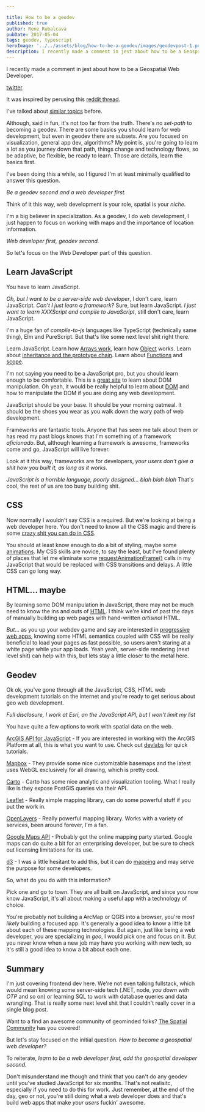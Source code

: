 ```yaml
---

title: How to be a geodev
published: true
author: Rene Rubalcava
pubDate: 2017-05-04
tags: geodev, typescript
heroImage: '../../assets/blog/how-to-be-a-geodev/images/geodevpost-1.png'
description: I recently made a comment in jest about how to be a Geospatial Web Developer.
---
```


I recently made a comment in jest about how to be a Geospatial Web Developer.

[twitter](https://twitter.com/odoenet/status/858773180655190016)

It was inspired by perusing this
[reddit thread](https://www.reddit.com/r/gis/comments/68ff95/how_to_become_a_geospatial_web_developer/).

I've talked about
[similar topics](https://odoe.net/blog/gis-analyst-gis-developer/) before.

Although, said in fun, it's not too far from the truth. There's no _set-path_ to
becoming a geodev. There are some basics you should learn for web development,
but even in geodev there are subsets. Are you focused on visualization, general
app dev, algorithms? My point is, you're going to learn a lot as you journey
down that path, things change and technology flows, so be adaptive, be flexible,
be ready to learn. Those are details, learn the basics first.

I've been doing this a while, so I figured I'm at least minimally qualified to
answer this question.

_Be a geodev second and a web developer first._

Think of it this way, web development is your role, spatial is your _niche_.

I'm a big believer in specialization. As a geodev, I do web development, I just
happen to focus on working with maps and the importance of location information.

_Web developer first, geodev second._

So let's focus on the Web Developer part of this question.

## Learn JavaScript

You have to learn JavaScript.

_Oh, but I want to be a server-side web developer_, I don't care, learn
JavaScript. _Can't I just learn a framework?_ Sure, but learn JavaScript. _I
just want to learn XXXScript and compile to JavaScript_, still don't care, learn
JavaScript.

I'm a huge fan of _compile-to-js_ languages like TypeScript (technically same
thing), Elm and PureScript. But that's like some next level shit right there.

Learn JavaScript. Learn how
[Arrays work](https://developer.mozilla.org/en-US/docs/Web/JavaScript/Reference/Global_Objects/Array),
learn how
[Object](https://developer.mozilla.org/en-US/docs/Web/JavaScript/Reference/Global_Objects/Object)
works. Learn about
[inheritance and the prototype chain](https://developer.mozilla.org/en-US/docs/Web/JavaScript/Inheritance_and_the_prototype_chain).
Learn about
[Functions](https://developer.mozilla.org/en-US/docs/Web/JavaScript/Reference/Global_Objects/Function)
and
[scope](https://docs.microsoft.com/en-us/scripting/javascript/advanced/variable-scope-javascript).

I'm not saying you need to be a JavaScript pro, but you should learn enough to
be comfortable. This is a [great site](https://plainjs.com/javascript/) to learn
about DOM manipulation. Oh yeah, it would be really helpful to learn about
[DOM](https://developer.mozilla.org/en-US/docs/Web/API/Document_Object_Model/Introduction)
and how to manipulate the DOM if you are doing any web development.

JavaScript should be your base. It should be your morning oatmeal. It should be
the shoes you wear as you walk down the wary path of web development.

Frameworks are fantastic tools. Anyone that has seen me talk about them or has
read my past blogs knows that I'm something of a framework _aficionado_. But,
although learning a framework is awesome, frameworks come and go, JavaScript
will live forever.

Look at it this way, frameworks are for developers, _your users don't give a
shit how you built it, as long as it works._

_JavaScript is a horrible language, poorly designed... blah blah blah_ That's
cool, the rest of us are too busy building shit.

## CSS

Now normally I wouldn't say CSS is a required. But we're looking at being a web
developer here. You don't need to know all the CSS magic and there is some
[crazy shit you can do in CSS](http://www.michaelbromley.co.uk/blog/298/on-building-a-3d-game-with-css).

You should at least know enough to do a bit of styling, maybe some
[animations](https://developer.mozilla.org/en-US/docs/Web/CSS/CSS_Animations/Using_CSS_animations).
My CSS skills are novice, to say the least, but I've found plenty of places that
let me eliminate some
[requestAnimationFrame()](https://developer.mozilla.org/en-US/docs/Web/API/window/requestAnimationFrame)
calls in my JavaScript that would be replaced with CSS transitions and delays. A
little CSS can go long way.

## HTML... maybe

By learning some DOM manipulation in JavaScript, there may not be much need to
know the ins and outs of
[HTML](https://developer.mozilla.org/en-US/docs/Learn/HTML/Introduction_to_HTML).
I think we're kind of past the days of manually building up web pages with
hand-written _artisinal_ HTML.

_But_... as you up your webdev game and say are interested in
[progressive web apps](https://developers.google.com/web/fundamentals/getting-started/codelabs/your-first-pwapp/),
knowing some HTML semantics coupled with CSS will be really beneficial to load
your pages as fast possible, so users aren't staring at a white page while your
app loads. Yeah yeah, server-side rendering (next level shit) can help with
this, but lets stay a little closer to the metal here.

## Geodev

Ok ok, you've gone through all the JavaScript, CSS, HTML web development
tutorials on the internet and you're ready to get serious about geo web
development.

_Full disclosure, I work at Esri, on the JavaScript API, but I won't limit my
list_

You have quite a few options to work with spatial data on the web.

[ArcGIS API for JavaScript](https://developers.arcgis.com/javascript/) - If you
are interested in working with the ArcGIS Platform at all, this is what you want
to use. Check out [devlabs](https://developers.arcgis.com/labs/) for quick
tutorials.

[Mapbox](https://www.mapbox.com/) - They provide some nice customizable basemaps
and the latest uses WebGL exclusively for all drawing, which is pretty cool.

[Carto](https://carto.com/) - Carto has some nice analytic and visualization
tooling. What I really like is they expose PostGIS queries via their API.

[Leaflet](http://leafletjs.com/) - Really simple mapping library, can do some
powerful stuff if you put the work in.

[OpenLayers](https://openlayers.org/) - Really powerful mapping library. Works
with a variety of services, been around forever, I'm a fan.

[Google Maps API](https://developers.google.com/maps/) - Probably got the online
mapping party started. Google maps can do quite a bit for an enterprising
developer, but be sure to check out licensing limitations for its use.

[d3](https://d3js.org/) - I was a little hesitant to add this, but it can do
[mapping](http://maptimeboston.github.io/d3-maptime/#/) and may serve the
purpose for some developers.

So, what do you do with this information?

Pick one and go to town. They are all built on JavaScript, and since you now
know JavaScript, it's all about making a useful app with a technology of choice.

You're probably not building a ArcMap or QGIS into a browser, you're _most
likely_ building a focused app. It's generally a good idea to know a little bit
about each of these mapping technologies. But again, just like being a web
developer, you are specializing in _geo_, I would pick one and focus on it. But
you never know when a new job may have you working with new tech, so it's still
a good idea to know a bit about each one.

## Summary

I'm just covering frontend dev here. We're not even talking fullstack, which
would mean knowing some server-side tech (.NET, node, _you down with OTP_ and so
on) or learning SQL to work with database queries and data wrangling. That is
really some next level shit that I couldn't really cover in a single blog post.

Want to a find an awesome community of geominded folks?
[The Spatial Community](http://thespatialcommunity.org/) has you covered!

But let's stay focused on the initial question. _How to become a geospatial web
developer?_

To reiterate, _learn to be a web developer first, add the geospatial developer
second_.

Don't misunderstand me though and think that you can't do any geodev until
you've studied JavaScript for six months. That's not realisitc, especially if
you need to do this for work. Just remember, at the end of the day, geo or not,
you're still doing what a web developer does and that's build web apps that make
_your users_ fuckin' awesome.

